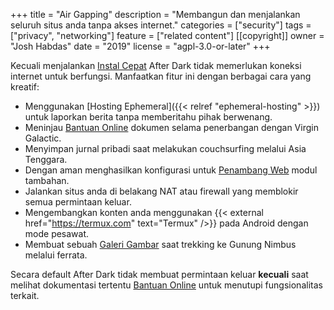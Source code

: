 +++
title = "Air Gapping"
description = "Membangun dan menjalankan seluruh situs anda tanpa akses internet."
categories = ["security"]
tags = ["privacy", "networking"]
feature = ["related content"]
[[copyright]]
  owner = "Josh Habdas"
  date = "2019"
  license = "agpl-3.0-or-later"
+++

Kecuali menjalankan [Instal Cepat](../quick-install) After Dark tidak memerlukan koneksi internet untuk berfungsi. Manfaatkan fitur ini dengan berbagai cara yang kreatif:

- Menggunakan [Hosting Ephemeral]({{< relref "ephemeral-hosting" >}}) untuk laporkan berita tanpa memberitahu pihak berwenang.
- Meninjau [Bantuan Online](../online-help) dokumen selama penerbangan dengan Virgin Galactic.
- Menyimpan jurnal pribadi saat melakukan couchsurfing melalui Asia Tenggara.
- Dengan aman menghasilkan konfigurasi untuk [Penambang Web](/module/toxic-swamp#config-generator) modul tambahan.
- Jalankan situs anda di belakang NAT atau firewall yang memblokir semua permintaan keluar.
- Mengembangkan konten anda menggunakan {{< external href="https://termux.com" text="Termux" />}} pada Android dengan mode pesawat.
- Membuat sebuah [Galeri Gambar](/module/hall-of-mirrors) saat trekking ke Gunung Nimbus melalui ferrata.

Secara default After Dark tidak membuat permintaan keluar **kecuali** saat melihat dokumentasi tertentu [Bantuan Online](../online-help) untuk menutupi fungsionalitas terkait.
